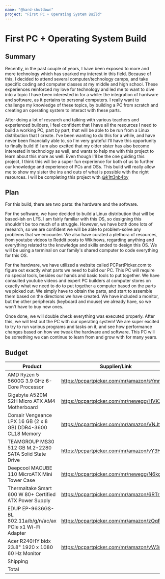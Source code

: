 ```yaml
---
name: "@hard-shutdown"
project: "First PC + Operating System Build"
---
```


# First PC + Operating System Build

## Summary

Recently, in the past couple of years, I have been exposed to more and more technology which has sparked my interest in this field. Because of this, I decided to attend several computer/technology camps, and take specific coding and computer classes at my middle and high school. These experiences reinforced my love for technology and led me to want to dive into a topic I have been interested in for a while: the integration of hardware and software, as it pertains to personal computers. I really want to challenge my knowledge of these topics, by building a PC from scratch and creating an operating system to interact with these parts. 

After doing a lot of research and talking with various teachers and experienced builders, I feel confident that I have all the resources I need to build a working PC, part by part, that will be able to be run from a Linux distribution that I create. I've been wanting to do this for a while, and have never been financially able to, so I'm very grateful I'll have this opportunity to finally build it! I am also excited that my older sister has also become interested in technology as well, and wants to help me with this project to learn about this more as well. Even though I'll be the one guiding this project, I think this will be a super fun experience for both of us to further our knowledge and experience of PCs and OSs. This build will really allow me to show my sister the ins and outs of what is possible with the right resources.
I will be completing this project with [@k1tt3nb4by](https://github.com/k1tt3nb4by)
## Plan

For this build, there are two parts: the hardware and the software. 

For the software, we have decided to build a Linux distribution that will be based-ish on LFS. I am fairly familiar with this OS,  so designing this shouldn't be too much of a struggle. However, we have both done lots of research, so we are confident we will be able to problem-solve any problems that we encounter. We also have curated a plethora of resources, from youtube videos to Reddit posts to Wikihows, regarding anything and everything related to the knowledge and skills ended to design this OS. We will be using a terminal on our family's shared computer to code everything for this OS.

For the hardware, we have utilized a website called PCPartPicker.com to figure out exactly what parts we need to build our PC. This PC will require no special tools, besides our hands and basic tools to put together. We have consulted youtube videos and expert PC builders at computer stores on exactly what we need to do to put together a computer based on the parts we picked out. We simply have to obtain the parts, and start to assemble them based on the directions we have created. We have included a monitor, but the other peripherals (keyboard and mouse) we already have, so we won't have to buy new ones.

Once done, we will double check everything was executed properly. After this, we will test out the PC with our operating system! We are super excited to try to run various programs and tasks on it, and see how performance changes based on how we tweak the hardware and software. This PC will be something we can continue to learn from and grow with for many years.

## Budget

| Product         | Supplier/Link                         | Cost   |
| --------------- | ------------------------------------- | ------ |
| AMD Ryzen 5 5600G 3.9 GHz 6-Core Processor   | https://pcpartpicker.com/mr/amazon/sYmmP6 | $124.07 |
| Gigabyte A520M S2H Micro ATX AM4 Motherboard |https://pcpartpicker.com/mr/newegg/HVK2FT | $69.99|
| Corsair Vengeance LPX 16 GB (2 x 8 GB) DDR4-3600 CL18 Memory |https://pcpartpicker.com/mr/amazon/VNJtt6 | $52.99 |
| TEAMGROUP MS30 512 GB M.2-2280 SATA Solid State Drive |https://pcpartpicker.com/mr/amazon/vY3H99  | $24.49 |
| Deepcool MACUBE 110 MicroATX Mini Tower Case |https://pcpartpicker.com/mr/newegg/N6kgXL  | $71.98|
| Thermaltake Smart 600 W 80+ Certified ATX Power Supply |https://pcpartpicker.com/mr/amazon/6RTrxr | $44.99 |
| EDUP EP-9636GS-BL 802.11a/b/g/n/ac/ax PCIe x1 Wi-Fi Adapter |https://pcpartpicker.com/mr/amazon/zQqPxr  | $28.88 |
| Acer R240HY bidx 23.8" 1920 x 1080 60 Hz Monitor |https://pcpartpicker.com/mr/amazon/vW38TW  | $99.99|
| Shipping      |                                       | $13.98 |
Total           |                                       | $521.37 |
